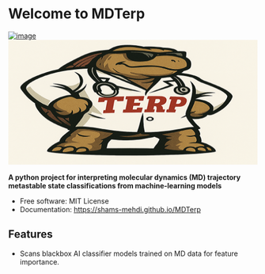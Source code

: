 # Welcome to MDTerp


[![image](https://img.shields.io/pypi/v/MDTerp.svg)](https://pypi.python.org/pypi/MDTerp)
![MDTerp](../MDTerp_logo.png)

**A python project for interpreting molecular dynamics (MD) trajectory metastable state classifications from machine-learning models**


-   Free software: MIT License
-   Documentation: <https://shams-mehdi.github.io/MDTerp>
    

## Features

-   Scans blackbox AI classifier models trained on MD data for feature importance.
